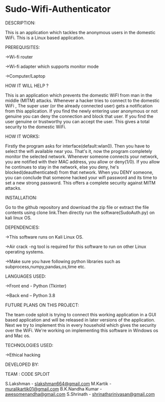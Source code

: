 # Sudo-Wifi-Authenticator

DESCRIPTION: 

This is an application which tackles the anonymous users in the domestic WiFi. This is a Linux based application.

PREREQUISITES: 

->Wi-fi router 

->Wi-fi adapter which supports monitor mode 

->Computer/Laptop 

HOW IT WILL HELP ?

This is an application which prevents the domestic WiFI from man in the middle (MITM) attacks.
Whenever a hacker tries to connect to the domestic WiFi ,
The super user (or the already connected user) gets a notification from this application. 
If you find the newly entering user anonymous or not genuine you can deny the connection and block that user.
If you find the user genuine or trustworthy you can accept the user. 
This gives a total security to the domestic WiFi. 

HOW IT WORKS:

Firstly the program asks for interface(default:wlan0). Then you have to select the wifi available near you. 
That's it, now the program completely monitor the selected network. Whenever someone connects your network, you
are notified with their MAC address, you allow or deny(1/0). If you allow he continues to stay in the network,
else you deny, he's blocked(deauthenticated) from that network. When you DENY someone, you can conclude that 
someone hacked your wifi password and its time to set a new strong password. This offers a complete security 
against MITM attacks.

INSTALLATION:

Go to the github repository and download the zip file or extract the file contents
using clone link.Then directly run the software(SudoAuth.py) on kali linux OS.

DEPENDENCIES: 

->This software runs on Kali Linux OS. 

->Air crack -ng tool is required for this software to run on other Linux operating systems.

->Make sure you have following python libraries such as subprocess,numpy,pandas,os,time etc.

LANGUAGES USED: 

->Front end - Python (Tkinter) 

->Back end – Python 3.8 

FUTURE PLANS ON THIS PROJECT:

The team code sploit is trying to connect this working application in a
GUI based application and will be released in later versions of the application. 
Next we try to implement this in every household which gives the security over the WiFi.
We're working on implementing this software in Windows os and Mac os.

TECHNOLOGIES USED: 

->Ethical hacking 

DEVELOPED BY:

TEAM : CODE SPLOIT

S.Lakshman - slakshman664@gmail.com
M.Kartik - muralikartik01@gmail.com
B.K.Nandha Kumar - awesomenandha@gmail.com
S.Shrinath - shrinathsrinivasan@gmail.com
